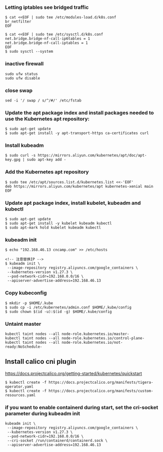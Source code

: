 ### Letting iptables see bridged traffic

```shell
$ cat <<EOF | sudo tee /etc/modules-load.d/k8s.conf
br_netfilter
EOF

$ cat <<EOF | sudo tee /etc/sysctl.d/k8s.conf
net.bridge.bridge-nf-call-ip6tables = 1
net.bridge.bridge-nf-call-iptables = 1
EOF
$ sudo sysctl --system
```
### inactive firewall
```shell
sudo ufw status
sudo ufw disable
```
### close swap
```shell
sed -i '/ swap / s/^/#/' /etc/fstab
```

### Update the apt package index and install packages needed to use the Kubernetes apt repository:

```shell
$ sudo apt-get update
$ sudo apt-get install -y apt-transport-https ca-certificates curl
```

### Install kubeadm

```shell
$ sudo curl -s https://mirrors.aliyun.com/kubernetes/apt/doc/apt-key.gpg | sudo apt-key add -
```

### Add the Kubernetes apt repository

```shell
$ sudo tee /etc/apt/sources.list.d/kubernetes.list <<-'EOF'
deb https://mirrors.aliyun.com/kubernetes/apt kubernetes-xenial main
EOF
```

### Update apt package index, install kubelet, kubeadm and kubectl

```shell
$ sudo apt-get update
$ sudo apt-get install -y kubelet kubeadm kubectl
$ sudo apt-mark hold kubelet kubeadm kubectl
```

### kubeadm init
<!-- 注意替换IP -->
```shell
$ echo "192.168.46.13 cncamp.com" >> /etc/hosts
```

```shell
<!-- 注意替换IP -->
$ kubeadm init \
 --image-repository registry.aliyuncs.com/google_containers \
 --kubernetes-version v1.27.3 \
 --pod-network-cidr=192.168.0.0/16 \
 --apiserver-advertise-address=192.168.46.13
```

### Copy kubeconfig

```shell
$ mkdir -p $HOME/.kube
$ sudo cp -i /etc/kubernetes/admin.conf $HOME/.kube/config
$ sudo chown $(id -u):$(id -g) $HOME/.kube/config
```

### Untaint master

```shell
kubectl taint nodes --all node-role.kubernetes.io/master-
kubectl taint nodes --all node-role.kubernetes.io/control-plane-
kubectl taint nodes --all node-role.kubernetes.io/not-ready:NoSchedule-
```

## Install calico cni plugin

https://docs.projectcalico.org/getting-started/kubernetes/quickstart
<!-- 可能会提示connection refused,这种情况下可以先把文件下载拷贝到本地,然后执行 -->

```shell
$ kubectl create -f https://docs.projectcalico.org/manifests/tigera-operator.yaml
$ kubectl create -f https://docs.projectcalico.org/manifests/custom-resources.yaml
```

### if you want to enable containerd during start, set the cri-socket parameter during kubeadm init
```
kubeadm init \
 --image-repository registry.aliyuncs.com/google_containers \
 --kubernetes-version v1.27.3 \
 --pod-network-cidr=192.168.0.0/16 \
 --cri-socket /run/containerd/containerd.sock \
 --apiserver-advertise-address=192.168.46.13
 ```